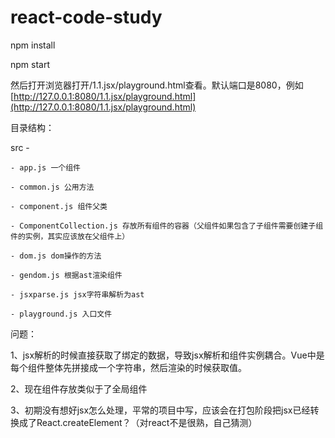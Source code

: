 # react-code-study

npm install 

npm start

然后打开浏览器打开/1.1.jsx/playground.html查看。默认端口是8080，例如[http://127.0.0.1:8080/1.1.jsx/playground.html](http://127.0.0.1:8080/1.1.jsx/playground.html)

目录结构：

src -

	- app.js 一个组件

	- common.js 公用方法

	- component.js 组件父类

	- ComponentCollection.js 存放所有组件的容器（父组件如果包含了子组件需要创建子组件的实例，其实应该放在父组件上）

	- dom.js dom操作的方法

	- gendom.js 根据ast渲染组件

	- jsxparse.js jsx字符串解析为ast

	- playground.js 入口文件

问题：

1、jsx解析的时候直接获取了绑定的数据，导致jsx解析和组件实例耦合。Vue中是每个组件整体先拼接成一个字符串，然后渲染的时候获取值。

2、现在组件存放类似于了全局组件

3、初期没有想好jsx怎么处理，平常的项目中写，应该会在打包阶段把jsx已经转换成了React.createElement？（对react不是很熟，自己猜测）